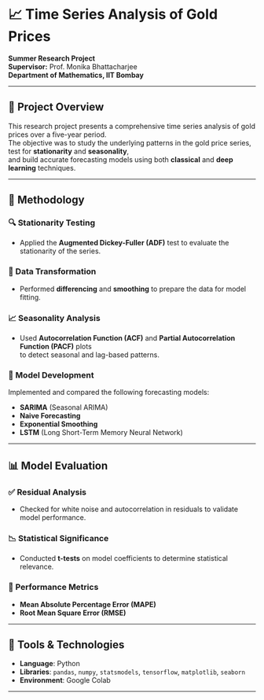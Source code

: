 # 📈 Time Series Analysis of Gold Prices

**Summer Research Project**  
**Supervisor:** Prof. Monika Bhattacharjee  
**Department of Mathematics, IIT Bombay**

---

## 📌 Project Overview

This research project presents a comprehensive time series analysis of gold prices over a five-year period.  
The objective was to study the underlying patterns in the gold price series, test for **stationarity** and **seasonality**,  
and build accurate forecasting models using both **classical** and **deep learning** techniques.

---

## 🧠 Methodology

### 🔍 Stationarity Testing
- Applied the **Augmented Dickey-Fuller (ADF)** test to evaluate the stationarity of the series.

### 🔄 Data Transformation
- Performed **differencing** and **smoothing** to prepare the data for model fitting.

### 📈 Seasonality Analysis
- Used **Autocorrelation Function (ACF)** and **Partial Autocorrelation Function (PACF)** plots  
  to detect seasonal and lag-based patterns.

### 🧪 Model Development
Implemented and compared the following forecasting models:

- **SARIMA** (Seasonal ARIMA)
- **Naive Forecasting**
- **Exponential Smoothing**
- **LSTM** (Long Short-Term Memory Neural Network)

---

## 📊 Model Evaluation

### ✅ Residual Analysis
- Checked for white noise and autocorrelation in residuals to validate model performance.

### 📉 Statistical Significance
- Conducted **t-tests** on model coefficients to determine statistical relevance.

### 📏 Performance Metrics
- **Mean Absolute Percentage Error (MAPE)**
- **Root Mean Square Error (RMSE)**

---

## 🔧 Tools & Technologies

- **Language**: Python  
- **Libraries**: `pandas`, `numpy`, `statsmodels`, `tensorflow`, `matplotlib`, `seaborn`  
- **Environment**: Google Colab

---

